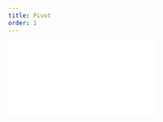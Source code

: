 ```yaml
---
title: Pivot
order: 1
---
```


<embed src="@/docs/manual/advanced/data-process/pivot.zh.md"></embed>
